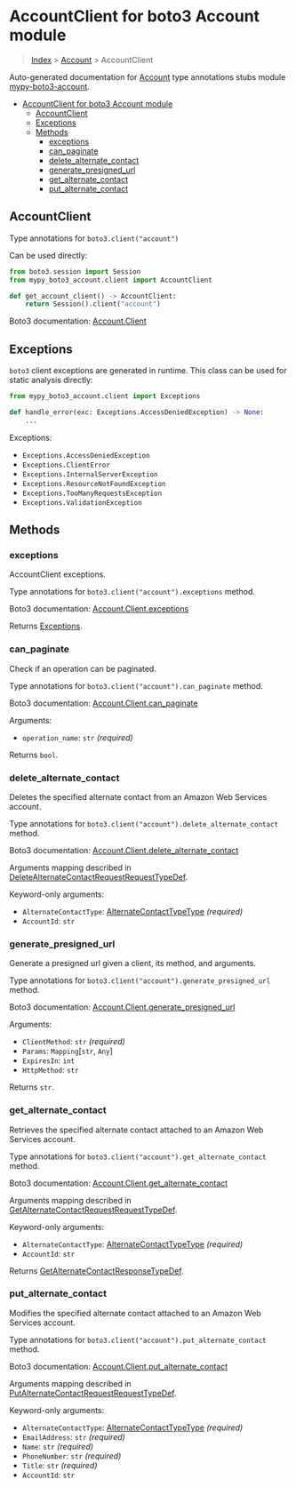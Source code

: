 <a id="accountclient-for-boto3-account-module"></a>

# AccountClient for boto3 Account module

> [Index](..) > [Account](.) > AccountClient

Auto-generated documentation for
[Account](https://boto3.amazonaws.com/v1/documentation/api/latest/reference/services/account.html#Account)
type annotations stubs module
[mypy-boto3-account](https://pypi.org/project/mypy-boto3-account/).

- [AccountClient for boto3 Account module](#accountclient-for-boto3-account-module)
  - [AccountClient](#accountclient)
  - [Exceptions](#exceptions)
  - [Methods](#methods)
    - [exceptions](#exceptions)
    - [can_paginate](#can_paginate)
    - [delete_alternate_contact](#delete_alternate_contact)
    - [generate_presigned_url](#generate_presigned_url)
    - [get_alternate_contact](#get_alternate_contact)
    - [put_alternate_contact](#put_alternate_contact)

<a id="accountclient"></a>

## AccountClient

Type annotations for `boto3.client("account")`

Can be used directly:

```python
from boto3.session import Session
from mypy_boto3_account.client import AccountClient

def get_account_client() -> AccountClient:
    return Session().client("account")
```

Boto3 documentation:
[Account.Client](https://boto3.amazonaws.com/v1/documentation/api/latest/reference/services/account.html#Account.Client)

<a id="exceptions"></a>

## Exceptions

`boto3` client exceptions are generated in runtime. This class can be used for
static analysis directly:

```python
from mypy_boto3_account.client import Exceptions

def handle_error(exc: Exceptions.AccessDeniedException) -> None:
    ...
```

Exceptions:

- `Exceptions.AccessDeniedException`
- `Exceptions.ClientError`
- `Exceptions.InternalServerException`
- `Exceptions.ResourceNotFoundException`
- `Exceptions.TooManyRequestsException`
- `Exceptions.ValidationException`

<a id="methods"></a>

## Methods

<a id="exceptions"></a>

### exceptions

AccountClient exceptions.

Type annotations for `boto3.client("account").exceptions` method.

Boto3 documentation:
[Account.Client.exceptions](https://boto3.amazonaws.com/v1/documentation/api/latest/reference/services/account.html#Account.Client.exceptions)

Returns [Exceptions](#exceptions).

<a id="can_paginate"></a>

### can_paginate

Check if an operation can be paginated.

Type annotations for `boto3.client("account").can_paginate` method.

Boto3 documentation:
[Account.Client.can_paginate](https://boto3.amazonaws.com/v1/documentation/api/latest/reference/services/account.html#Account.Client.can_paginate)

Arguments:

- `operation_name`: `str` *(required)*

Returns `bool`.

<a id="delete_alternate_contact"></a>

### delete_alternate_contact

Deletes the specified alternate contact from an Amazon Web Services account.

Type annotations for `boto3.client("account").delete_alternate_contact` method.

Boto3 documentation:
[Account.Client.delete_alternate_contact](https://boto3.amazonaws.com/v1/documentation/api/latest/reference/services/account.html#Account.Client.delete_alternate_contact)

Arguments mapping described in
[DeleteAlternateContactRequestRequestTypeDef](./type_defs.md#deletealternatecontactrequestrequesttypedef).

Keyword-only arguments:

- `AlternateContactType`:
  [AlternateContactTypeType](./literals.md#alternatecontacttypetype)
  *(required)*
- `AccountId`: `str`

<a id="generate_presigned_url"></a>

### generate_presigned_url

Generate a presigned url given a client, its method, and arguments.

Type annotations for `boto3.client("account").generate_presigned_url` method.

Boto3 documentation:
[Account.Client.generate_presigned_url](https://boto3.amazonaws.com/v1/documentation/api/latest/reference/services/account.html#Account.Client.generate_presigned_url)

Arguments:

- `ClientMethod`: `str` *(required)*
- `Params`: `Mapping`\[`str`, `Any`\]
- `ExpiresIn`: `int`
- `HttpMethod`: `str`

Returns `str`.

<a id="get_alternate_contact"></a>

### get_alternate_contact

Retrieves the specified alternate contact attached to an Amazon Web Services
account.

Type annotations for `boto3.client("account").get_alternate_contact` method.

Boto3 documentation:
[Account.Client.get_alternate_contact](https://boto3.amazonaws.com/v1/documentation/api/latest/reference/services/account.html#Account.Client.get_alternate_contact)

Arguments mapping described in
[GetAlternateContactRequestRequestTypeDef](./type_defs.md#getalternatecontactrequestrequesttypedef).

Keyword-only arguments:

- `AlternateContactType`:
  [AlternateContactTypeType](./literals.md#alternatecontacttypetype)
  *(required)*
- `AccountId`: `str`

Returns
[GetAlternateContactResponseTypeDef](./type_defs.md#getalternatecontactresponsetypedef).

<a id="put_alternate_contact"></a>

### put_alternate_contact

Modifies the specified alternate contact attached to an Amazon Web Services
account.

Type annotations for `boto3.client("account").put_alternate_contact` method.

Boto3 documentation:
[Account.Client.put_alternate_contact](https://boto3.amazonaws.com/v1/documentation/api/latest/reference/services/account.html#Account.Client.put_alternate_contact)

Arguments mapping described in
[PutAlternateContactRequestRequestTypeDef](./type_defs.md#putalternatecontactrequestrequesttypedef).

Keyword-only arguments:

- `AlternateContactType`:
  [AlternateContactTypeType](./literals.md#alternatecontacttypetype)
  *(required)*
- `EmailAddress`: `str` *(required)*
- `Name`: `str` *(required)*
- `PhoneNumber`: `str` *(required)*
- `Title`: `str` *(required)*
- `AccountId`: `str`
